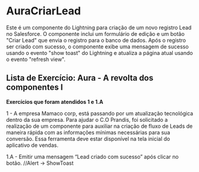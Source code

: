 # AuraCriarLead

Este é um componente do Lightning para criação de um novo registro Lead no Salesforce. O componente inclui um formulário de edição e um botão "Criar Lead" que envia o registro para o banco de dados. Após o registro ser criado com sucesso, o componente exibe uma mensagem de sucesso usando o evento "show toast" do Lightning e atualiza a página atual usando o evento "refresh view".

## Lista de Exercício: Aura - A revolta dos componentes I

**Exercícios que foram atendidos 1 e 1.A**

1 - A empresa Mamaco corp, está passando por um atualização tecnológica dentro da sua empresa. Para ajudar o C.O Prandis, foi solicitado a realização de um componente
para auxiliar na criação de fluxo de Leads de maneira rápida com as informações mínimas necessárias para sua conversão. Essa ferramenta deve estar disponível na tela inicial do aplicativo de vendas. 

1.A - Emitir uma mensagem “Lead criado com sucesso” após clicar no botão.
//Alert → ShowToast
